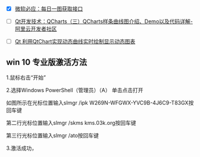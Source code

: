 - [x] [微软必应：每日一图获取接口](https://allanhao.com/2022/07/19/2022-07-19-bing-daily-picture/)
- [ ] [Qt开发技术：QCharts（三）QCharts样条曲线图介绍、Demo以及代码详解-阿里云开发者社区](https://developer.aliyun.com/article/948110)
- [ ] [Qt 利用QtChart实现动态曲线实时绘制显示动态图表](https://blog.csdn.net/qq153471503/article/details/122078179)



## win 10 专业版激活方法

1.鼠标右击“开始”

2.选择Windows PowerShell（管理员）（A） 单击点击打开

如图所示在光标位置输入slmgr  /ipk  W269N-WFGWX-YVC9B-4J6C9-T83GX按回车键

第二行光标位置输入slmgr  /skms  kms.03k.org按回车键

第三行光标位置输入slmgr  /ato按回车键

3.激活成功，







